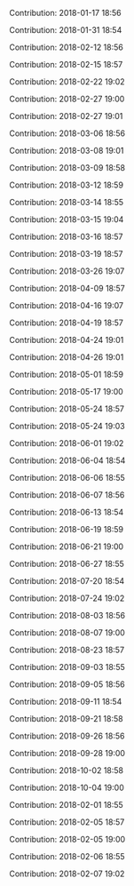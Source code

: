 Contribution: 2018-01-17 18:56

Contribution: 2018-01-31 18:54

Contribution: 2018-02-12 18:56

Contribution: 2018-02-15 18:57

Contribution: 2018-02-22 19:02

Contribution: 2018-02-27 19:00

Contribution: 2018-02-27 19:01

Contribution: 2018-03-06 18:56

Contribution: 2018-03-08 19:01

Contribution: 2018-03-09 18:58

Contribution: 2018-03-12 18:59

Contribution: 2018-03-14 18:55

Contribution: 2018-03-15 19:04

Contribution: 2018-03-16 18:57

Contribution: 2018-03-19 18:57

Contribution: 2018-03-26 19:07

Contribution: 2018-04-09 18:57

Contribution: 2018-04-16 19:07

Contribution: 2018-04-19 18:57

Contribution: 2018-04-24 19:01

Contribution: 2018-04-26 19:01

Contribution: 2018-05-01 18:59

Contribution: 2018-05-17 19:00

Contribution: 2018-05-24 18:57

Contribution: 2018-05-24 19:03

Contribution: 2018-06-01 19:02

Contribution: 2018-06-04 18:54

Contribution: 2018-06-06 18:55

Contribution: 2018-06-07 18:56

Contribution: 2018-06-13 18:54

Contribution: 2018-06-19 18:59

Contribution: 2018-06-21 19:00

Contribution: 2018-06-27 18:55

Contribution: 2018-07-20 18:54

Contribution: 2018-07-24 19:02

Contribution: 2018-08-03 18:56

Contribution: 2018-08-07 19:00

Contribution: 2018-08-23 18:57

Contribution: 2018-09-03 18:55

Contribution: 2018-09-05 18:56

Contribution: 2018-09-11 18:54

Contribution: 2018-09-21 18:58

Contribution: 2018-09-26 18:56

Contribution: 2018-09-28 19:00

Contribution: 2018-10-02 18:58

Contribution: 2018-10-04 19:00

Contribution: 2018-02-01 18:55

Contribution: 2018-02-05 18:57

Contribution: 2018-02-05 19:00

Contribution: 2018-02-06 18:55

Contribution: 2018-02-07 19:02

